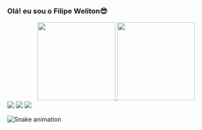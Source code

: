### Olá! eu sou o Filipe Weliton😎

<div align="center">
  <a href="https://github.com/FilipeWeliton">
  <img height="180em" src="https://github-readme-stats.vercel.app/api?username=FilipeWeliton&show_icons=true&theme=dark&include_all_commits=true&count_private=true"/>
  <img height="180em" src="https://github-readme-stats.vercel.app/api/top-langs/?username=FilipeWeliton&layout=compact&langs_count=7&theme=dark"/>
</div>
  
 <div>
   <a href="https://www.instagram.com/filipeweliton/" target="_blank"><img src="https://img.shields.io/badge/-Instagram-%23E4405F?style=for-the-badge&logo=instagram&logoColor=white" target="_blank"></a>
   <a href = "mailto:filipewsilva10@gmail.com"><img src="https://img.shields.io/badge/-Gmail-%23333?style=for-the-badge&logo=gmail&logoColor=white" target="_blank"></a>
   <a href="https://www.linkedin.com/in/filipe-weliton-31467713b/" target="_blank"><img src="https://img.shields.io/badge/-LinkedIn-%230077B5?style=for-the-badge&logo=linkedin&logoColor=white" target="_blank"></a> 
   
   ![Snake animation](https://github.com/FilipeWeliton/FilipeWeliton/blob/output/github-contribution-grid-snake.svg)
   
  </div>
 




